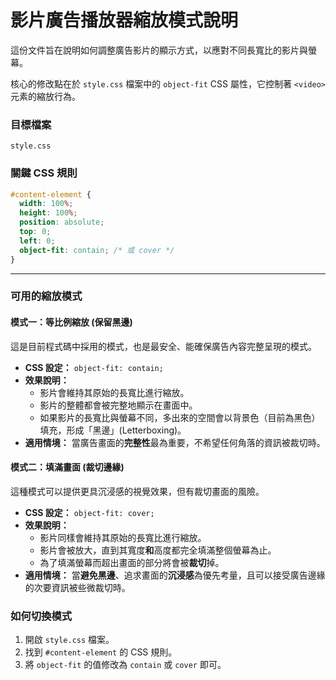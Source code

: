 # 影片廣告播放器縮放模式說明

這份文件旨在說明如何調整廣告影片的顯示方式，以應對不同長寬比的影片與螢幕。

核心的修改點在於 `style.css` 檔案中的 `object-fit` CSS 屬性，它控制著 `<video>` 元素的縮放行為。

### 目標檔案

`style.css`

### 關鍵 CSS 規則

```css
#content-element {
  width: 100%;
  height: 100%;
  position: absolute;
  top: 0;
  left: 0;
  object-fit: contain; /* 或 cover */
}
```

---

### 可用的縮放模式

#### 模式一：等比例縮放 (保留黑邊)

這是目前程式碼中採用的模式，也是最安全、能確保廣告內容完整呈現的模式。

- **CSS 設定：** `object-fit: contain;`
- **效果說明：**
  - 影片會維持其原始的長寬比進行縮放。
  - 影片的整體都會被完整地顯示在畫面中。
  - 如果影片的長寬比與螢幕不同，多出來的空間會以背景色（目前為黑色）填充，形成「黑邊」(Letterboxing)。
- **適用情境：** 當廣告畫面的**完整性**最為重要，不希望任何角落的資訊被裁切時。

#### 模式二：填滿畫面 (裁切邊緣)

這種模式可以提供更具沉浸感的視覺效果，但有裁切畫面的風險。

- **CSS 設定：** `object-fit: cover;`
- **效果說明：**
  - 影片同樣會維持其原始的長寬比進行縮放。
  - 影片會被放大，直到其寬度**和**高度都完全填滿整個螢幕為止。
  - 為了填滿螢幕而超出畫面的部分將會被**裁切**掉。
- **適用情境：** 當**避免黑邊**、追求畫面的**沉浸感**為優先考量，且可以接受廣告邊緣的次要資訊被些微裁切時。

### 如何切換模式

1. 開啟 `style.css` 檔案。
2. 找到 `#content-element` 的 CSS 規則。
3. 將 `object-fit` 的值修改為 `contain` 或 `cover` 即可。
